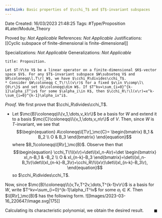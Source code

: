 ```yaml
---
mathLink: Basic properties of $\cchi_T$ and $T$-invariant subspaces
---
```


<div class="topSpace"></div>

Date Created: 16/03/2023 21:48:25
Tags: #Type/Proposition #Later/Module_Theory

Proved by: <i>Not Applicable</i>
References: <i>Not Applicable</i>
Justifications: [[Cyclic subspace of finite-dimensional is finite-dimensional]]

Specializations: <i>Not Applicable</i>
Generalizations: <i>Not Applicable</i>

``` ad-Proposition
title: Proposition.

Let $T:V\to V$ be a linear operator on a finite-dimensional $K$-vector space $V$. For any $T$-invariant subspace $W\subseteq V$ and $R\coloneqq\l.T\r|_W$, we have $\cchi_R\divides\cchi_T$.
* Consider $W\coloneqq C_T\!\l(v\r)$ for a fixed $v\in V\comp\l\{0\r\}$ and set $k\coloneqq\dim W$. If $T^kv=\sum_{i=0}^{k-1}\alpha_iT^iv$ for some $\alpha_i\in K$, then $\cchi_R\!\l(x\r)=x^k-\sum_{i=0}^{k-1}\alpha_ix^i$.

```

<i>Proof.</i> We first prove that $\cchi_R\divides\cchi_T$.
* Let $\mc{B}\coloneqq\l\{v_1,\dots,v_k\r\}$ be a basis for $W$ and extend it to a basis $\mc{C}\coloneqq\l\{v_1,\dots,v_n\r\}$ of $V$. Then, since $W$ is $T$-invariant, we see that
$$\begin{equation}
    A\coloneqq\l[T\r]_\mc{C}=
    \begin{bmatrix}
        B_1 & B_2 \\
        O & B_3
    \end{bmatrix}
\end{equation}$$
where $B_1\coloneqq\l[R\r]_\mc{B}$. Observe then that
$$\begin{equation}
    \cchi_T\!\l(x\r)=\det\l(xI_n-A\r)=\det
    \begin{bmatrix}
        xI_n-B_1 & -B_2 \\
        O & xI_{n-k}-B_3
    \end{bmatrix}=\det\l(xI_n-B_1\r)\det\l(xI_{n-k}-B_3\r)=\cchi_R\!\l(x\r)\det\l(xI_{n-k}-B_3\r),
\end{equation}$$
so $\cchi_R\divides\cchi_T$.

Now, since $\mc{B}\coloneqq\l\{v,Tv,T^2v,\dots,T^{k-1}v\r\}$ is a basis for $W$, write $T^kv=\sum_{i=0}^{k-1}\alpha_iT^iv$ for some $\alpha_i\in K$. Then $\l[R\r]_\mc{B}$ has the following form.
![[Images/2023-03-16_220647/image.svg|175]]

Calculating its characteristic polynomial, we obtain the desired result.<span style="float:right;">$\blacksquare$</span>
